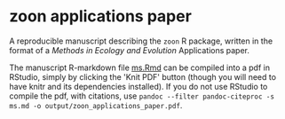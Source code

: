 # zoon applications paper

A reproducible manuscript describing the `zoon` R package, written in the format of a *Methods in Ecology and Evolution* Applications paper.

The manuscript R-markdown file [ms.Rmd](ms.Rmd) can be compiled into a pdf in RStudio, simply by clicking the 'Knit PDF' button (though you will need to have knitr and its dependencies installed).
If you do not use RStudio to compile the pdf, with citations, use `pandoc --filter pandoc-citeproc -s ms.md -o output/zoon_applications_paper.pdf`.

